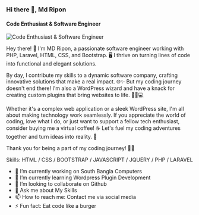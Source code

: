 ### Hi there 👋, Md Ripon
#### Code Enthusiast & Software Engineer
![Code Enthusiast & Software Engineer](https://i.ibb.co/Tv8qTYV/FPcpx-Fg-NMLg-Bq-Sz2-Jb2-Km-M3q-Cqf1-Zh-Ym-Y4-Ya-Iw73.png)

Hey there! 👋 I'm MD Ripon, a passionate software engineer working with PHP, Laravel, HTML, CSS, and Bootstrap. 🖥️ I thrive on turning lines of code into functional and elegant solutions.

By day, I contribute my skills to a dynamic software company, crafting innovative solutions that make a real impact. 🌐✨ But my coding journey doesn't end there! I'm also a WordPress wizard and have a knack for creating custom plugins that bring websites to life. 🧙‍♂️💻

Whether it's a complex web application or a sleek WordPress site, I'm all about making technology work seamlessly. If you appreciate the world of coding, love what I do, or just want to support a fellow tech enthusiast, consider buying me a virtual coffee! ☕️ Let's fuel my coding adventures together and turn ideas into reality. 🚀

Thank you for being a part of my coding journey! 🙌✨

Skills: HTML / CSS / BOOTSTRAP / JAVASCRIPT / JQUERY / PHP / LARAVEL 

- 🔭 I’m currently working on South Bangla Computers 
- 🌱 I’m currently learning Wordpress Plugin Development 
- 👯 I’m looking to collaborate on Github 
- 💬 Ask me about My Skills 
- 📫 How to reach me: Contact me via social media 
- ⚡ Fun fact: Eat code like a burger 




